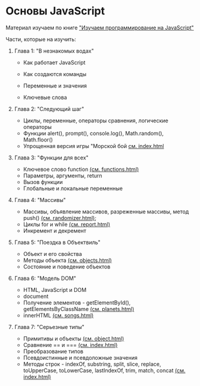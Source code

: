 # Основы JavaScript

Материал изучаем по книге ["Изучаем программирование на JavaScript"](assets/izuchaem_programmirovanie_na_javascript.pdf)

Части, которые на изучить:

1. Глава 1: "В незнакомых водах"

    - Как работает JavaScript

    - Как создаются команды

    - Переменные и значения

    - Ключевые слова

2. Глава 2: "Следующий шаг"

   - Циклы, переменные, операторы сравнения, логические операторы
   - Функции alert(), prompt(), console.log(), Math.random(), Math.floor()
   - Упрощенная версия игры "Морской бой [см. index.html](examples/chapter2/)

3. Глава 3: "Функции для всех"

   - Ключевое слово function [(см. functions.html)](examples/chapter3/)
   - Параметры, аргументы, return
   - Вызов функции
   - Глобальные и локальные переменные

4. Глава 4: "Массивы"

   - Массивы, объявление массивов, разреженные массивы, метод push() [(см. randomizer.html)](examples/chapter4/);
   - Циклы for и while [(см. report.html)](examples/chapter4/)
   - Инкремент и декремент

5. Глава 5: "Поездка в Объектвиль"

   - Объект и его свойства
   - Методы объекта [(см. objects.html)](examples/chapter5/)
   - Состояние и поведение объектов

6. Глава 6: "Модель DOM"

   - HTML, JavaScript и DOM
   - document
   - Получение элементов - getElementById(), getElementsByClassName [(см. planets.html)](examples/chapter6/)
   - innerHTML [(см. songs.html)](examples/chapter6/)

7. Глава 7: "Серьезные типы"

   - Примитивы и объекты [(см. object.html)](examples/chapter7/)
   - Сравнение == и === [(см. index.html)](examples/chapter7/)
   - Преобразование типов
   - Псевдоистинные и псевдоложные значения
   - Методы строк - indexOf, substring, split, slice, replace, toUpperCase, toLowerCase, lastIndexOf, trim, match, concat [(см. index.html)](examples/chapter7/)

<!-- ### Глава 8: "Построение приложения"


### Глава 9: "Обработка событий"


### Глава 10: "Функции без ограничений"


### Глава 11: "Серьезные функции"


### Глава 12: "Создание объектов"


### Глава 13: "Сильные объекты" -->